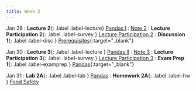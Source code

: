 ```yaml
---
title: Week 2
---
```



Jan 28
: **Lecture 2**{: .label .label-lecture} [Pandas I](lecture/lec02)
    : [Note 2](https://ds100.org/course-notes/pandas_1/pandas_1.html)
: **Lecture Participation 2**{: .label .label-survey } [Lecture Participation 2](https://app.sli.do/event/rz2UjFTFGifjJrwTeN4cao/embed/polls/334f8f5c-f8c2-42af-b2bf-490701b208d7)
: **Discussion 1**{: .label .label-disc } [Prerequisites](https://drive.google.com/file/d/1Z3U5wugtK6dubeWCPKWlM8A8ZCQAI65i/view?usp=sharing){:target="_blank"}


Jan 30
: **Lecture 3**{: .label .label-lecture } [Pandas II](lecture/lec03)
    : [Note 3](https://ds100.org/course-notes/pandas_2/pandas_2.html)
: **Lecture Participation 3**{: .label .label-survey } [Lecture Participation 3](https://app.sli.do/event/caWSoD5WpVfambbzQEvc8F/embed/polls/d9c9ffa8-d7f1-4ab9-9293-80f2154b2fc2)
: **Exam Prep 1**{: .label .label-examprep } [Pandas](https://drive.google.com/file/d/1dtjjozg411PsuP5VtRG3Y-VdArEgSczK/view?usp=sharing){:target="_blank"}



Jan 31
: **Lab 2A**{: .label .label-lab } [Pandas](https://data100.datahub.berkeley.edu/hub/user-redirect/git-pull?repo=https%3A%2F%2Fgithub.com%2FDS-100%2Ffa24-student&urlpath=lab%2Ftree%2Ffa24-student%2Flab%2Flab02%2Flab02A.ipynb&branch=main) 
: **Homework 2A**{: .label .label-hw } [Food Safety](https://data100.datahub.berkeley.edu/hub/user-redirect/git-pull?repo=https%3A%2F%2Fgithub.com%2FDS-100%2Ffa24-student&urlpath=lab%2Ftree%2Ffa24-student%2Fhw%2Fhw02A%2Fhw02A.ipynb&branch=main) 